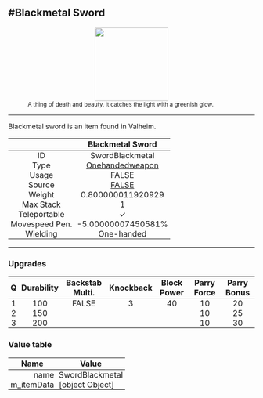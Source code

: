 <meta property="og:title" content="Blackmetal Sword - MoreValheim" /><meta property="og:type" content="website" /><meta property="og:image" content="/assets/blackmetal_sword.png" /><meta property="og:description" content="Blackmetal Sword is an item found in Valheim." /><meta name="theme-color" content="#546D78"><meta name="twitter:card" content="summary_large_image">
#Blackmetal Sword
-------------
<style>img {width:20px;}.tb {width:150px;display: block;margin-left: auto;margin-right: auto;}</style>

<style>.md-typeset table:not([class]) th:not([align]) {min-width:unset!important;}</style>
<style>td{padding:0em 0.3em!important;text-align:center!important;border-left:.05rem solid var(--md-default-fg-color--lightest)}</style>

<style>th{padding:0.1em 0.3em!important;text-align:center!important;font-weight:bold}</style>

<style>pre{text-align:right!important}</style>
<style>table tr td:first-child {border-left: 0;};</style>

<figure><img src="/assets/blackmetal_sword.png" class="tb" /><figcaption><small>A thing of death and beauty, it catches the light with a greenish glow.</small></figcaption></figure>

-------------

Blackmetal sword is an item found in Valheim.

|        | Blackmetal Sword              |
| ----------- | ------------------------------------ |
| ID |SwordBlackmetal
| Type | [Onehandedweapon](../../types/onehandedweapon)
| Usage | FALSE<br>
| Source | [FALSE](../../items/false)
| Weight | 0.800000011920929 |
| Max Stack | 1 |
| Teleportable | ✓
| Movespeed Pen. | -5.00000007450581%
| Wielding | One-handed


-------------

### Upgrades
| Q | Durability | Backstab Multi. | Knockback | Block Power | Parry Force | Parry Bonus
| - | - | - | - | - | - | - 
1 | 100 | FALSE | 3 | 40 | 10 | 20 | 2 | 
 | 2 | 150 |  |  |  | 10 | 25 |  | 
 | 3 | 200 |  |  |  | 10 | 30 |  | 


### Value table
| Name | Value
| - | - |
| <div style="text-align:right">name</div> | <div style="text-align:left">SwordBlackmetal</div> | 
| <div style="text-align:right">m_itemData</div> | <div style="text-align:left">[object Object]</div> | 